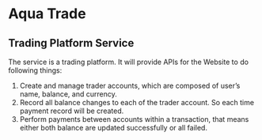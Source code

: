 # Aqua Trade

## Trading Platform Service

The service is a trading platform. It will provide APIs for the Website to do following things:
1. Create and manage trader accounts, which are composed of user’s name, balance, and currency.
2. Record all balance changes to each of the trader account. So each time payment record will be created.
3. Perform payments between accounts within a transaction, that means either both balance are updated successfully or all failed.